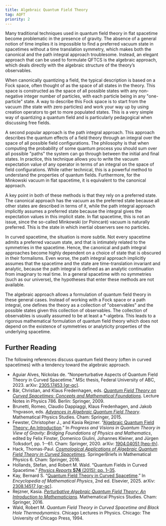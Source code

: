 ```yaml
---
title: Algebraic Quantum Field Theory
tag: AQFT
priority: 2
---
```


Many traditional techniques used in quantum field theory in flat spacetime become problematic in the presence of gravity. The absence of a general notion of time implies it is impossible to find a preferred vacuum state in spacetimes without a time translation symmetry, which makes both the canonical and the path integral approach troublesome. Instead, an elegant approach that can be used to formulate QFTCS is the algebraic approach, which deals directly with the algebraic structure of the theory’s observables.

When canonically quantizing a field, the typical description is based on a Fock space, often thought of as the space of all states in the theory. This space is constructed as the space of all possible states with any non-negative integer number of particles, with each particle being in any "one-particle" state. A way to describe this Fock space is to start from the vacuum (the state with zero particles) and work your way up by using creation operators to get to more populated states. This is a very simple way of quantizing a quantum field and is particularly pedagogical when discussing free fields. 

A second popular approach is the path integral approach. This approach describes the quantum effects of a field theory through an integral over the space of all possible field configurations. The philosophy is that when computing the probability of some quantum process you should sum over all possible "paths" the system can go through between the initial and final states. In practice, this technique allows you to write the vacuum expectation value of any operator in terms of an integral on the space of field configurations. While rather technical, this is a powerful method to understand the properties of quantum fields. Furthermore, for the Minkowski vacuum in flat spacetime, it is equivalent to the canonical approach. 

A key point in both of these methods is that they rely on a preferred state. The canonical approach has the vacuum as the preferred state because all other states are described in terms of it, while the path integral approach implicitly assumes a preferred state because the integral gives the expectation values in this implicit state. In flat spacetime, this is not an issue, since the so-called Minkowski (or Poincaré) vacuum is naturally preferred. This is the state in which inertial observers see no particles. 

In curved spacetime, the situation is more subtle. Not every spacetime admits a preferred vacuum state, and that is intimately related to the symmetries in the spacetime. Hence, the canonical and path integral approaches become highly dependent on a choice of state that is obscured in their formalisms. Even worse, the path integral approach implicitly assumes that the spacetime and the state are time-translation invariant and analytic, because the path integral is defined as an analytic continuation from imaginary to real time. In a general spacetime with no symmetries (such as our universe), the hypotheses that enter these methods are not available. 

The algebraic approach allows a formulation of quantum field theory in these general cases. Instead of working with a Fock space or a path integral, one defines the theory as a collection of "observables" and the possible states given this collection of observables. The collection of observables is usually assumed to be at least a *-algebra. This leads to a rigorous mathematical formulation of quantum field theory which does not depend on the existence of symmetries or analyticity properties of the underlying spacetime.

## Further Reading
The following references discuss quantum field theory (often in curved spacetimes) with a tendency toward the algebraic approach.
* Aguiar Alves, Níckolas de. “Nonperturbative Aspects of Quantum Field Theory in Curved Spacetime.” MSc thesis, Federal University of ABC, 2023. arXiv: [2305.17453 [gr-qc]](https://arxiv.org/abs/2305.17453).
* Bär, Christian, and Klaus Fredenhagen, eds. [_Quantum Field Theory on Curved Spacetimes: Concepts and Mathematical Foundations_](https://doi.org/10.1007/978-3-642-02780-2). Lecture Notes in Physics 786. Berlin: Springer, 2009.
* Brunetti, Romeo, Claudio Dappiaggi, Klaus Fredenhagen, and Jakob Yngvason, eds. [_Advances in Algebraic Quantum Field Theory_](https://doi.org/10.1007/978-3-319-21353-8). Mathematical Physics Studies. Cham: Springer, 2015.
* Fewster, Christopher J., and Kasia Rejzner. “[Algebraic Quantum Field Theory: An Introduction](https://doi.org/10.1007/978-3-030-38941-3_1).” In _Progress and Visions in Quantum Theory in View of Gravity: Bridging Foundations of Physics and Mathematics_, edited by Felix Finster, Domenico Giulini, Johannes Kleiner, and Jürgen Tolksdorf, pp. 1--61. Cham: Springer, 2020. arXiv: [1904.04051 [hep-th]](https://arxiv.org/abs/1904.04051).
* Hack, Thomas-Paul. [_Cosmological Applications of Algebraic Quantum Field Theory in Curved Spacetimes_](https://doi.org/10.1007/978-3-319-21894-6). SpringerBriefs in Mathematical Physics 6. Cham: Springer, 2016.
* Hollands, Stefan, and Robert M. Wald. “Quantum Fields in Curved Spacetime.” [_Physics Reports_ **574** (2015): pp. 1–35](https://doi.org/10.1016/j.physrep.2015.02.001).
* Kay, Bernard S. “[Quantum Field Theory in Curved Spacetime](https://doi.org/10.1016/B978-0-323-95703-8.00085-9).” In _Encyclopedia of Mathematical Physics_, 2nd ed. Elsevier, 2025. arXiv: [2308.14517 [gr-qc]](https://arxiv.org/abs/2308.14517).
* Rejzner, Kasia. [_Perturbative Algebraic Quantum Field Theory: An Introduction to Mathematicians_](https://doi.org/10.1007/978-3-319-25901-7). Mathematical Physics Studies. Cham: Springer, 2016.
* Wald, Robert M. _Quantum Field Theory in Curved Spacetime and Black Hole Thermodynamics_. Chicago Lectures in Physics. Chicago: The University of Chicago Press, 1994.
